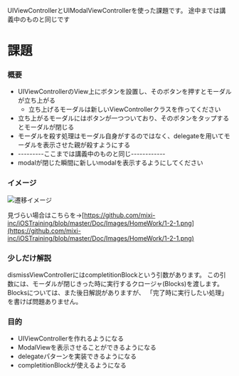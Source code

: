UIViewControllerとUIModalViewControllerを使った課題です。
途中までは講義中のものと同じです

# 課題
### 概要
- UIViewControllerのView上にボタンを設置し、そのボタンを押すとモーダルが立ち上がる
  - 立ち上げるモーダルは新しいViewControllerクラスを作ってください
- 立ち上がるモーダルにはボタンが一つついており、そのボタンをタップするとモーダルが閉じる
- モーダルを殺す処理はモーダル自身がするのではなく、delegateを用いてモーダルを表示させた親が殺すようにする
- ---------ここまでは講義中のものと同じ------------
- modalが閉じた瞬間に新しいmodalを表示するようにしてください


### イメージ
![遷移イメージ](https://raw.github.com/mixi-inc/iOSTraining/master/Doc/Images/HomeWork/1-2-1.png)

見づらい場合はこちらを→[https://github.com/mixi-inc/iOSTraining/blob/master/Doc/Images/HomeWork/1-2-1.png](https://github.com/mixi-inc/iOSTraining/blob/master/Doc/Images/HomeWork/1-2-1.png)

### 少しだけ解説
dismissViewControllerにはcompletitionBlockという引数があります。
この引数には、モーダルが閉じきった時に実行するクロージャ(Blocks)を渡します。Blocksについては、また後日解説がありますが、
「完了時に実行したい処理」を書けば問題ありません。

### 目的
- UIViewControllerを作れるようになる
- ModalViewを表示させることができるようになる
- delegateパターンを実装できるようになる
- completitionBlockが使えるようになる
